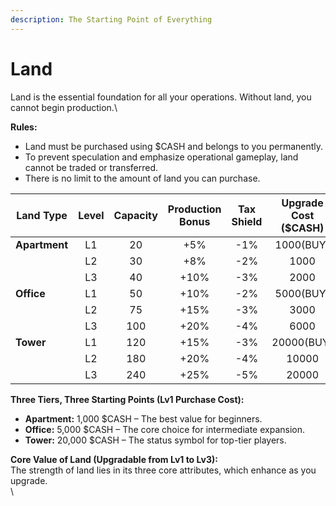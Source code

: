 ```yaml
---
description: The Starting Point of Everything
---
```


# Land

Land is the essential foundation for all your operations. Without land, you cannot begin production.\


**Rules:**

* Land must be purchased using $CASH and belongs to you permanently.
* To prevent speculation and emphasize operational gameplay, land cannot be traded or transferred.
* There is no limit to the amount of land you can purchase.

<table data-full-width="false"><thead><tr><th width="118.80859375"> Land Type</th><th width="82.84375" align="center">Level</th><th width="111.49609375" align="center" valign="middle">Capacity </th><th width="160.03125" align="center">Production Bonus</th><th width="113.8359375" align="center">Tax Shield</th><th align="center">Upgrade Cost ($CASH)</th></tr></thead><tbody><tr><td><strong>Apartment</strong></td><td align="center">L1</td><td align="center" valign="middle">20</td><td align="center">+5%</td><td align="center">-1%</td><td align="center">1000(BUY)</td></tr><tr><td></td><td align="center">L2</td><td align="center" valign="middle">30</td><td align="center">+8%</td><td align="center">-2%</td><td align="center">1000</td></tr><tr><td></td><td align="center">L3</td><td align="center" valign="middle">40</td><td align="center">+10%</td><td align="center">-3%</td><td align="center">2000</td></tr><tr><td><strong>Office</strong></td><td align="center">L1</td><td align="center" valign="middle">50</td><td align="center">+10%</td><td align="center">-2%</td><td align="center">5000(BUY)</td></tr><tr><td></td><td align="center">L2</td><td align="center" valign="middle">75</td><td align="center">+15%</td><td align="center">-3%</td><td align="center">3000</td></tr><tr><td></td><td align="center">L3</td><td align="center" valign="middle">100</td><td align="center">+20%</td><td align="center">-4%</td><td align="center">6000</td></tr><tr><td><strong>Tower</strong></td><td align="center">L1</td><td align="center" valign="middle">120</td><td align="center">+15%</td><td align="center">-3%</td><td align="center">20000(BUY)</td></tr><tr><td></td><td align="center">L2</td><td align="center" valign="middle">180</td><td align="center">+20%</td><td align="center">-4%</td><td align="center">10000</td></tr><tr><td></td><td align="center">L3</td><td align="center" valign="middle">240</td><td align="center">+25%</td><td align="center">-5%</td><td align="center">20000</td></tr></tbody></table>

**Three Tiers, Three Starting Points (Lv1 Purchase Cost):**

* **Apartment:** 1,000 $CASH – The best value for beginners.
* **Office:** 5,000 $CASH – The core choice for intermediate expansion.
* **Tower:** 20,000 $CASH – The status symbol for top-tier players.

**Core Value of Land (Upgradable from Lv1 to Lv3):**\
The strength of land lies in its three core attributes, which enhance as you upgrade.\
\
